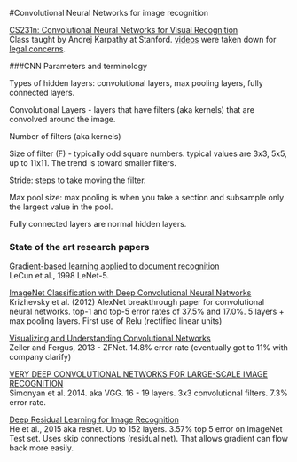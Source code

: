 #Convolutional Neural Networks for image recognition

[CS231n: Convolutional Neural Networks for Visual Recognition](http://cs231n.stanford.edu/syllabus.html)   
Class taught by Andrej Karpathy at Stanford. [videos](https://www.youtube.com/playlist?list=PLLvH2FwAQhnpj1WEB-jHmPuUeQ8mX-XXG) were taken down for [legal concerns](https://twitter.com/karpathy/status/727618058471112704?lang=en).   

###CNN Parameters and terminology

Types of hidden layers: convolutional layers, max pooling layers, fully connected layers.  

Convolutional Layers - layers that have filters (aka kernels) that are convolved around the image.  

Number of filters (aka kernels)

Size of filter (F) - typically odd square numbers. typical values are 3x3, 5x5, up to 11x11. The trend is toward smaller filters.  

Stride: steps to take moving the filter.

Max pool size: max pooling is when you take a section and subsample only the largest value in the pool.

Fully connected layers are normal hidden layers.  

### State of the art research papers
[Gradient-based learning applied to document recognition](http://yann.lecun.com/exdb/publis/pdf/lecun-98.pdf)  
LeCun et al., 1998 LeNet-5.  

[ImageNet Classification with Deep Convolutional Neural Networks](https://papers.nips.cc/paper/4824-imagenet-classification-with-deep-convolutional-neural-networks.pdf)  
Krizhevsky et al. (2012) AlexNet breakthrough paper for convolutional neural networks. top-1 and top-5 error rates of 37.5%
and 17.0%.  5 layers + max pooling layers. First use of Relu (rectified linear units)  

[Visualizing and Understanding Convolutional Networks](https://arxiv.org/pdf/1311.2901v3.pdf)  
Zeiler and Fergus, 2013 - ZFNet. 14.8% error rate (eventually got to 11% with company clarify)  

[VERY DEEP CONVOLUTIONAL NETWORKS FOR LARGE-SCALE IMAGE RECOGNITION](https://arxiv.org/pdf/1409.1556.pdf)  
Simonyan et al. 2014.  aka VGG. 16 - 19 layers. 3x3 convolutional filters. 7.3% error rate.   

[Deep Residual Learning for Image Recognition](https://arxiv.org/pdf/1512.03385v1.pdf)  
He et al., 2015 aka resnet. Up to 152 layers. 3.57% top 5 error on ImageNet Test set. Uses skip connections (residual net). That allows gradient can flow back more easily.  
